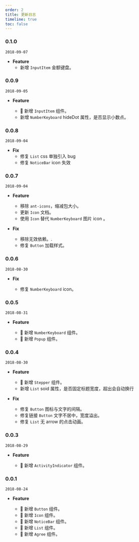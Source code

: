 ```yaml
---
order: 2
title: 更新日志
timeline: true
toc: false
---
```


### 0.1.0

`2018-09-07`

- **Feature**
  - 新增 `InputItem` 金额键盘。

### 0.0.9

`2018-09-05`

- **Feature**

  - 🌟 新增 `InputItem` 组件。
  - 新增 `NumberKeyboard` hideDot 属性，是否显示小数点。

### 0.0.8

`2018-09-04`

- **Fix**
  - 修复 `List` css 单独引入 bug
  - 修复 `NoticeBar` icon 失效

### 0.0.7

`2018-09-04`

- **Feature**

  - 移除 `ant-icons`，缩减包大小。
  - 更新 `Icon` 文档。
  - 使用 `Icon` 替代 `NumberKeyboard` 图片 icon 。

- **Fix**

  - 移除无效依赖。.
  - 修复 `Button` 加载样式。

### 0.0.6

`2018-08-30`

- **Fix**

  - 修复 `NumberKeyboard` icon。

### 0.0.5

`2018-08-31`

- **Feature**

  - 🌟 新增 `NumberKeyboard` 组件。
  - 🌟 新增 `Popup` 组件。

### 0.0.4

`2018-08-30`

- **Feature**

  - 🌟 新增 `Stepper` 组件。
  - 新增 `List` soid 属性，是否固定标题宽度，超出会自动换行

- **Fix**

  - 修复 `Button` 图标与文字的间隔。
  - 修复链接 `Button` 文字不居中，宽度溢出。
  - 修复 `List` 无 arrow 的点击动画。

### 0.0.3

`2018-08-29`

- **Feature**

  - 🌟 新增 `ActivityIndicator` 组件。

### 0.0.1

`2018-08-24`

- **Feature**

  - 🌟 新增 `Button` 组件。
  - 🌟 新增 `Icon` 组件。
  - 🌟 新增 `NoticeBar` 组件。
  - 🌟 新增 `List` 组件。
  - 🌟 新增 `Agree` 组件。
